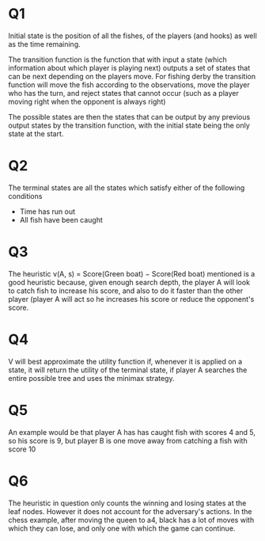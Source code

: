 # Q1

 Initial state is the position of all the fishes, 
 of the players (and hooks) as well as the time remaining. 
 
 The transition function is the function that with input a 
 state (which information about which player is playing next)
 outputs a set of states that can be next depending on the players
 move. For fishing derby the transition function will move the 
 fish according to the observations, move the player who has the
 turn, and reject states that cannot occur (such as a player moving
 right when the opponent is always right)
 
 The possible states are then the states that can be output by any previous 
 output states by the transition function, with the initial state being the
 only state at the start.
 
# Q2

The terminal states are all the states which satisfy either of the 
following conditions

- Time has run out
- All fish have been caught

# Q3

The heuristic ν(A, s) = Score(Green boat) − Score(Red boat) mentioned 
is a good heuristic because, given enough search depth, the player A 
will look to catch fish to increase his score, and also to do it faster
than the other player (player A will act so he increases his score or reduce 
the opponent's score.

# Q4

V will best approximate the utility function if, whenever it is applied on a state,
it will return the utility of the terminal state, if player A searches the 
entire possible tree and uses the minimax strategy.

# Q5

An example would be that player A has has caught fish with scores 4 and 5, 
so his score is 9, but player B is one move away from catching a fish with
score 10

# Q6

The heuristic in question only counts the winning and losing states at
the leaf nodes. However it does not account for the adversary's actions. 
In the chess example, after moving the queen to a4, black has a lot of 
moves with which they can lose, and only one with which the game can continue. 


